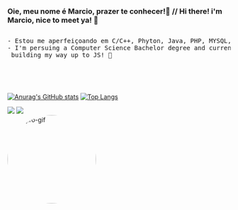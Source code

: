 ### Oie, meu nome é Marcio, prazer te conhecer!🤙 // Hi there! i'm Marcio, nice to meet ya! 🤙
 ##
<pre>
- Estou me aperfeiçoando em C/C++, Phyton, Java, PHP, MYSQL, HTML, CSS e JS! 🧃
- I'm persuing a Computer Science Bachelor degree and currently learning C, Java, PHP, MYSQL, HTML, CSS and 
 building my way up to JS! 🧃




</pre>

[![Anurag's GitHub stats](https://github-readme-stats.vercel.app/api?username=baronemarbles&show_icons=true&theme=prussian)](https://github.com/anuraghazra/github-readme-stats)
[![Top Langs](https://github-readme-stats.vercel.app/api/top-langs/?username=baronemarbles&layout=compact&theme=prussian)](https://github.com/anuraghazra/github-readme-stats)

<div>
<a href = "mailto:baronempbb@gmail.com"><img src="https://img.shields.io/badge/-Gmail-%23333?style=for-the-badge&logo=gmail&logoColor=white" target="_blank"></a>
<a href="https://www.linkedin.com/in/marcio-paiva-barone-borges-b8370b209/" target="_blank"><img src="https://img.shields.io/badge/-LinkedIn-%230077B5?style=for-the-badge&logo=linkedin&logoColor=white" target="_blank"></a> 
</div> <img align="center" alt="Tanjiro-gif"  width="200" height="200" style="border-radius:100px;" src="https://media.tenor.com/72IKMecmpKAAAAAM/demon-slayer-tanjiro.gif">
 
</div>
